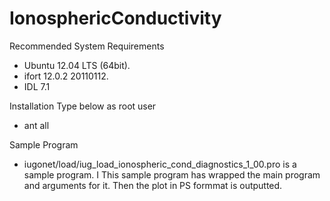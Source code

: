IonosphericConductivity
========

Recommended System Requirements
* Ubuntu 12.04 LTS (64bit).
* ifort 12.0.2 20110112.
* IDL 7.1

Installation
Type below as root user
* ant all

Sample Program
* iugonet/load/iug_load_ionospheric_cond_diagnostics_1_00.pro
is a sample program. I
This sample program has wrapped the main program and arguments for it.
Then the plot in PS formmat is outputted. 

